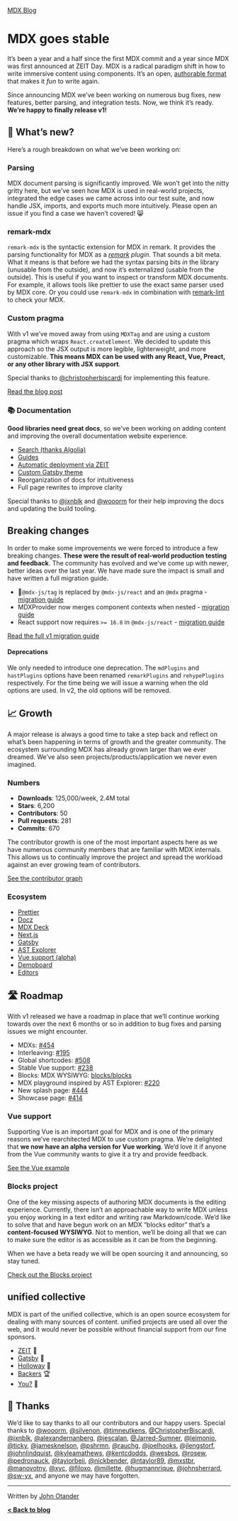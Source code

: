 [MDX Blog](/blog)

# MDX goes stable

It’s been a year and a half since the first MDX commit and a year since MDX was first announced at
ZEIT Day.  MDX is a radical paradigm shift in how to write immersive content using components.  It’s
an open, [authorable format](https://johno.com/authorable-format) that makes it _fun_ to write again.

Since announcing MDX we’ve been working on numerous bug fixes, new features, better parsing, and integration
tests.  Now, we think it’s ready.  **We’re happy to finally release v1!**

## 🎉 What’s new?

Here’s a rough breakdown on what we’ve been working on:

### Parsing

MDX document parsing is significantly improved.
We won’t get into the nitty gritty here, but we’ve seen how MDX is used in real-world projects, integrated
the edge cases we came across into our test suite, and now handle JSX, imports, and exports much more
intuitively.
Please open an issue if you find a case we haven’t covered!  😸

### remark-mdx

`remark-mdx` is the syntactic extension for MDX in remark.  It provides the parsing functionality for
MDX as a _[remark](https://github.com/remarkjs/remark) plugin_.  That sounds a bit meta.  What it means
is that before we had the syntax parsing bits _in_ the library (unusable from the outside), and now it’s
externalized (usable from the outside).  This is useful if you want to inspect or transform MDX documents. 
For example, it allows tools like prettier to use the exact same parser used by MDX core.  Or you could
use `remark-mdx` in combination with [remark-lint](https://github.com/remarkjs/remark-lint) to check your
MDX.

### Custom pragma

With v1 we’ve moved away from using `MDXTag` and are using a custom pragma which wraps `React.createElement`.
We decided to update this approach so the JSX output is more legible, lighterweight, and more customizable.
**This means MDX can be used with any React, Vue, Preact, or any other library with JSX support**.

Special thanks to [@christopherbiscardi](https://github.com/christopherbiscardi) for implementing this feature.

[Read the blog post](/blog/custom-pragma)

### 📚 Documentation

**Good libraries need great docs**, so we’ve been working on adding content and improving the overall documentation
website experience.

*   [Search (thanks Algolia)](https://mobile.twitter.com/4lpine/status/1114270174096412672)
*   [Guides](https://mdxjs.com)
*   [Automatic deployment via ZEIT](https://zeit.co)
*   [Custom Gatsby theme](https://gatsbyjs.org)
*   Reorganization of docs for intuitiveness
*   Full page rewrites to improve clarity

Special thanks to [@jxnblk](https://github.com/jxnblks) and [@wooorm](https://github.com/wooorm) for their help
improving the docs and updating the build tooling.

## Breaking changes

In order to make some improvements we were forced to introduce a few breaking changes.  **These were the
result of real-world production testing and feedback**.  The community has evolved and we’ve come up with
newer, better ideas over the last year.  We have made sure the impact is small and have written a full
migration guide.

*   🚨`@mdx-js/tag` is replaced by `@mdx-js/react` and an `@mdx` pragma - [migration guide](/migrating/v1#pragma)
*   MDXProvider now merges component contexts when nested - [migration guide](/migrating/v1#mdxprovider)
*   React support now requires `>= 16.8` in `@mdx-js/react` - [migration guide](/migrating/v1#react)

[Read the full v1 migration guide](/migrating/v1)

#### Deprecations

We only needed to introduce one deprecation.  The `mdPlugins` and `hastPlugins` options have been renamed
`remarkPlugins` and `rehypePlugins` respectively.  For the time being we will issue a warning when the old options
are used.  In v2, the old options will be removed.

## 📈 Growth

A major release is always a good time to take a step back and reflect on what’s been happening in terms of growth
and the greater community.  The ecosystem surrounding MDX has already grown larger than we ever dreamed.  We’ve also
seen projects/products/application we never even imagined.

### Numbers

*   **Downloads**: 125,000/week, 2.4M total
*   **Stars**: 6,200
*   **Contributors**: 50
*   **Pull requests**: 281
*   **Commits**: 670

The contributor growth is one of the most important aspects here as we have numerous community members that are familiar
with MDX internals.  This allows us to continually improve the project and spread the workload against an ever growing
team of contributors.

[See the contributor graph](https://github.com/mdx-js/mdx/graphs/contributors)

### Ecosystem

*   [Prettier](https://prettier.io)
*   [Docz](https://docz.site)
*   [MDX Deck](https://github.com/jxnblk/mdx-deck)
*   [Next.js](https://nextjs.org)
*   [Gatsby](https://gatsbyjs.org)
*   [AST Explorer](https://astexplorer.net)
*   [Vue support (alpha)](/vue)
*   [Demoboard](https://frontarm.com/demoboard/)
*   [Editors](/editors)

## 🛣 Roadmap

With v1 released we have a roadmap in place that we’ll continue working towards over the next 6 months or
so in addition to bug fixes and parsing issues we might encounter.

*   MDXs: [#454](https://github.com/mdx-js/mdx/issues/454)
*   Interleaving: [#195](https://github.com/mdx-js/mdx/issues/195)
*   Global shortcodes: [#508](https://github.com/mdx-js/mdx/pull/508)
*   Stable Vue support: [#238](https://github.com/mdx-js/mdx/issues/238)
*   Blocks: MDX WYSIWYG: [blocks/blocks](https://github.com/blocks/blocks)
*   MDX playground inspired by AST Explorer: [#220](https://github.com/mdx-js/mdx/issues/220)
*   New splash page: [#444](https://github.com/mdx-js/mdx/issues/444)
*   Showcase page: [#414](https://github.com/mdx-js/mdx/issues/414)

### Vue support

Supporting Vue is an important goal for MDX and is one of the primary reasons we’ve rearchitected MDX to use
custom pragma.  We’re delighted that **we now have an alpha version for Vue working**.  We’d love it if anyone
from the Vue community wants to give it a try and provide feedback.

[See the Vue example](https://github.com/mdx-js/mdx/tree/master/examples/vue)

### Blocks project

One of the key missing aspects of authoring MDX documents is the editing experience.  Currently, there isn’t an
approachable way to write MDX unless you enjoy working in a text editor and writing raw Markdown/code.  We’d
like to solve that and have begun work on an MDX “blocks editor” that’s a **content-focused WYSIWYG**.  Not to mention,
we’ll be doing all that we can to make sure the editor is as accessible as it can be from the beginning.

When we have a beta ready we will be open sourcing it and announcing, so stay tuned.

[Check out the Blocks project](https://github.com/blocks/blocks)

## unified collective

MDX is part of the unified collective, which is an open source ecosystem for dealing with many sources of content. unified
projects are used all over the web, and it would never be possible without financial support from our fine sponsors.

*   [ZEIT](https://zeit.co)  🥇
*   [Gatsby](https://gatsbyjs.org)  🥇
*   [Holloway](https://www.holloway.com)  🥉
*   [Backers](https://opencollective.com/unified#budget)  🏆
*   [You?](https://opencollective.com/unified)  👤

## 🙏 Thanks

We’d like to say thanks to all our contributors and our happy users.  Special thanks to
[@wooorm](https://github.com/wooorm),
[@silvenon](https://github.com/silvenon),
[@timneutkens](https://github.com/timneutkens),
[@ChristopherBiscardi](https://github.com/christopherbiscardi),
[@jxnblk](https://github.com/jxnblk),
[@alexandernanberg](https://github.com/alexandernanberg),
[@jescalan](https://github.com/jescalan),
[@Jarred-Sumner](https://github.com/Jarred-Sumner),
[@leimonio](https://github.com/leimonio),
[@ticky](https://github.com/ticky),
[@jamesknelson](https://github.com/jamesknelson),
[@pshrmn](https://github.com/pshrmn),
[@rauchg](https://github.com/rauchg),
[@joelhooks](https://github.com/joelhooks),
[@jlengstorf](https://github.com/jlengstorf),
[@johnlindquist](https://github.com/johnlindquist),
[@kyleamathews](https://github.com/kyleamathews),
[@kentcdodds](https://github.com/kentcdodds),
[@wesbos](https://github.com/wesbos),
[@rosew](https://github.com/rosew),
[@pedronauck](https://github.com/pedronauck),
[@tayiorbeii](https://github.com/tayiorbeii),
[@nickbender](https://github.com/nickbender),
[@ntaylor89](https://github.com/ntaylor89),
[@mxstbr](https://github.com/mxstbr),
[@manovotny](https://github.com/manovotny),
[@xyc](https://github.com/xyc),
[@filoxo](https://github.com/filoxo),
[@millette](https://github.com/millette),
[@hugmannrique](https://github.com/hugmannrique),
[@johnsherrard](https://github.com/johnsherrard),
[@sw-yx](https://github.com/sw-yx),
and anyone we may have forgotten.

* * *

Written by [John Otander](https://johno.com)

**[&lt; Back to blog](/blog)**
